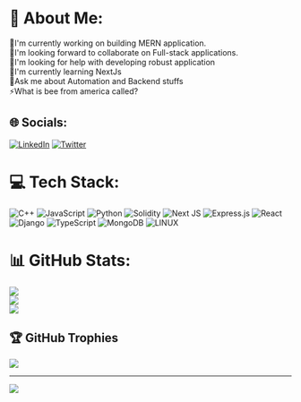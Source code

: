# 💫 About Me:

🔭I'm currently working on building MERN application.<br>👯I'm looking forward to collaborate on Full-stack applications.<br>🤝I'm looking for help with developing robust application<br>🌱I'm currently learning NextJs<br>💬Ask me about Automation and Backend stuffs<br>⚡What is bee from america called?

## 🌐 Socials:

[![LinkedIn](https://img.shields.io/badge/LinkedIn-%230077B5.svg?logo=linkedin&logoColor=white)](https://linkedin.com/in/https://www.linkedin.com/in/atharva-waghchoure-4900a9229/) [![Twitter](https://img.shields.io/badge/Twitter-%231DA1F2.svg?logo=Twitter&logoColor=white)](https://twitter.com/@WafflesnotEaten)

# 💻 Tech Stack:

![C++](https://img.shields.io/badge/c++-%2300599C.svg?style=for-the-badge&logo=c%2B%2B&logoColor=white) ![JavaScript](https://img.shields.io/badge/javascript-%23323330.svg?style=for-the-badge&logo=javascript&logoColor=%23F7DF1E) ![Python](https://img.shields.io/badge/python-3670A0?style=for-the-badge&logo=python&logoColor=ffdd54) ![Solidity](https://img.shields.io/badge/Solidity-%23363636.svg?style=for-the-badge&logo=solidity&logoColor=white) ![Next JS](https://img.shields.io/badge/Next-black?style=for-the-badge&logo=next.js&logoColor=white) ![Express.js](https://img.shields.io/badge/express.js-%23404d59.svg?style=for-the-badge&logo=express&logoColor=%2361DAFB) ![React](https://img.shields.io/badge/react-%2320232a.svg?style=for-the-badge&logo=react&logoColor=%2361DAFB) ![Django](https://img.shields.io/badge/django-%23092E20.svg?style=for-the-badge&logo=django&logoColor=white) ![TypeScript](https://img.shields.io/badge/typescript-%23007ACC.svg?style=for-the-badge&logo=typescript&logoColor=white) ![MongoDB](https://img.shields.io/badge/MongoDB-%234ea94b.svg?style=for-the-badge&logo=mongodb&logoColor=white) ![LINUX](https://img.shields.io/badge/Linux-FCC624?style=for-the-badge&logo=linux&logoColor=black)

# 📊 GitHub Stats:

![](https://github-readme-stats.vercel.app/api?username=AtharvaWaghchoure&theme=dark&hide_border=false&include_all_commits=false&count_private=false)<br/>
![](https://github-readme-streak-stats.herokuapp.com/?user=AtharvaWaghchoure&theme=dark&hide_border=false)<br/>
![](https://github-readme-stats.vercel.app/api/top-langs/?username=AtharvaWaghchoure&theme=dark&hide_border=false&include_all_commits=false&count_private=false&layout=compact)

## 🏆 GitHub Trophies

![](https://github-profile-trophy.vercel.app/?username=AtharvaWaghchoure&theme=radical&no-frame=false&no-bg=true&margin-w=4)

---

[![](https://visitcount.itsvg.in/api?id=AtharvaWaghchoure&icon=0&color=0)](https://visitcount.itsvg.in)

<!-- Proudly created with GPRM ( https://gprm.itsvg.in ) -->
